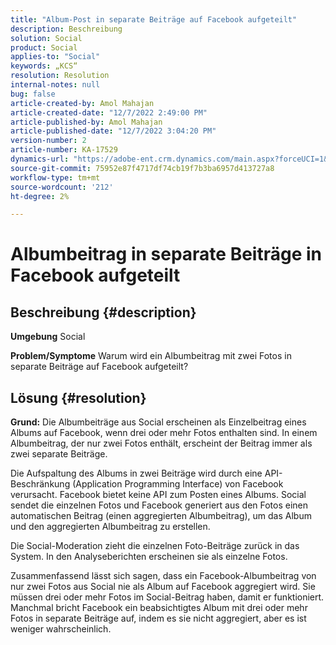 ```yaml
---
title: "Album-Post in separate Beiträge auf Facebook aufgeteilt"
description: Beschreibung
solution: Social
product: Social
applies-to: "Social"
keywords: „KCS“
resolution: Resolution
internal-notes: null
bug: false
article-created-by: Amol Mahajan
article-created-date: "12/7/2022 2:49:00 PM"
article-published-by: Amol Mahajan
article-published-date: "12/7/2022 3:04:20 PM"
version-number: 2
article-number: KA-17529
dynamics-url: "https://adobe-ent.crm.dynamics.com/main.aspx?forceUCI=1&pagetype=entityrecord&etn=knowledgearticle&id=e4b98d45-3e76-ed11-81aa-6045bd006a22"
source-git-commit: 75952e87f4717df74cb19f7b3ba6957d413727a8
workflow-type: tm+mt
source-wordcount: '212'
ht-degree: 2%

---
```


# Albumbeitrag in separate Beiträge in Facebook aufgeteilt

## Beschreibung {#description}

<b>Umgebung</b>
Social


<b>Problem/Symptome</b>
Warum wird ein Albumbeitrag mit zwei Fotos in separate Beiträge auf Facebook aufgeteilt?


## Lösung {#resolution}

<b>Grund:</b>
Die Albumbeiträge aus Social erscheinen als Einzelbeitrag eines Albums auf Facebook, wenn drei oder mehr Fotos enthalten sind. In einem Albumbeitrag, der nur zwei Fotos enthält, erscheint der Beitrag immer als zwei separate Beiträge.

Die Aufspaltung des Albums in zwei Beiträge wird durch eine API-Beschränkung (Application Programming Interface) von Facebook verursacht. Facebook bietet keine API zum Posten eines Albums. Social sendet die einzelnen Fotos und Facebook generiert aus den Fotos einen automatischen Beitrag (einen aggregierten Albumbeitrag), um das Album und den aggregierten Albumbeitrag zu erstellen.

Die Social-Moderation zieht die einzelnen Foto-Beiträge zurück in das System. In den Analyseberichten erscheinen sie als einzelne Fotos.

Zusammenfassend lässt sich sagen, dass ein Facebook-Albumbeitrag von nur zwei Fotos aus Social nie als Album auf Facebook aggregiert wird. Sie müssen drei oder mehr Fotos im Social-Beitrag haben, damit er funktioniert. Manchmal bricht Facebook ein beabsichtigtes Album mit drei oder mehr Fotos in separate Beiträge auf, indem es sie nicht aggregiert, aber es ist weniger wahrscheinlich.
